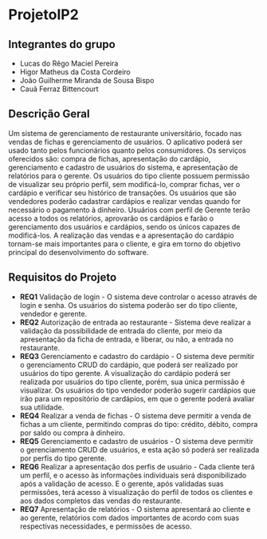 # ProjetoIP2

## Integrantes do grupo
* Lucas do Rêgo Maciel Pereira
* Higor Matheus da Costa Cordeiro
* João Guilherme Miranda de Sousa Bispo
* Cauã Ferraz Bittencourt
  
## Descrição Geral
Um sistema de gerenciamento de restaurante universitário, focado nas vendas de fichas e gerenciamento de usuários. O aplicativo poderá ser usado tanto pelos funcionários quanto pelos consumidores. Os serviços oferecidos são: compra de fichas, apresentação do cardápio, gerenciamento e cadastro de usuários do sistema, e apresentação de relatórios para o gerente.
Os usuários do tipo cliente possuem permissão de visualizar seu próprio perfil, sem modificá-lo, comprar fichas, ver o cardápio e verificar seu histórico de transações. Os usuários que são vendedores poderão cadastrar cardápios e realizar vendas quando for necessário o pagamento à dinheiro. Usuários com perfil de Gerente terão acesso a todos os relatórios, aprovarão os cardápios e farão o gerenciamento dos usuários e cardápios, sendo os únicos capazes de modificá-los. A realização das vendas e a apresentação do cardápio tornam-se mais importantes para o cliente, e gira em torno do objetivo principal do desenvolvimento do software.

## Requisitos do Projeto

* **REQ1** Validação de login - O sistema deve controlar o acesso através de login e senha. Os usuários do sistema poderão ser do tipo cliente, vendedor e gerente.
* **REQ2** Autorização de entrada ao restaurante - Sistema deve realizar a validação da possibilidade de entrada do cliente, por meio da apresentação da ficha de entrada, e liberar, ou não, a entrada no restaurante.
* **REQ3** Gerenciamento e cadastro do cardápio - O sistema deve permitir o gerenciamento CRUD do cardápio, que poderá ser realizado por usuários do tipo gerente. A visualização do cardápio poderá ser realizada por usuários do tipo cliente, porém, sua única permissão é visualizar. Os usuários do tipo vendedor poderão sugerir cardápios que irão para um repositório de cardápios, em que o gerente poderá avaliar sua utilidade.
* **REQ4** Realizar a venda de fichas - O sistema deve permitir a venda de fichas a um cliente, permitindo compras do tipo: crédito, débito, compra por saldo ou compra à dinheiro.
* **REQ5** Gerenciamento e cadastro de usuários - O sistema deve permitir o gerenciamento CRUD de usuários, e esta ação só poderá ser realizada por perfis do tipo gerente.
* **REQ6** Realizar a apresentação dos perfis de usuário - Cada cliente terá um perfil, e o acesso às informações individuais será disponibilizado após a validação de acesso. E o gerente, após validadas suas permissões, terá acesso à visualização do perfil de todos os clientes e aos dados completos das vendas do restaurante.
* **REQ7** Apresentação de relatórios - O sistema apresentará ao cliente e ao gerente, relatórios com dados importantes de acordo com suas respectivas necessidades, e permissões de acesso.
